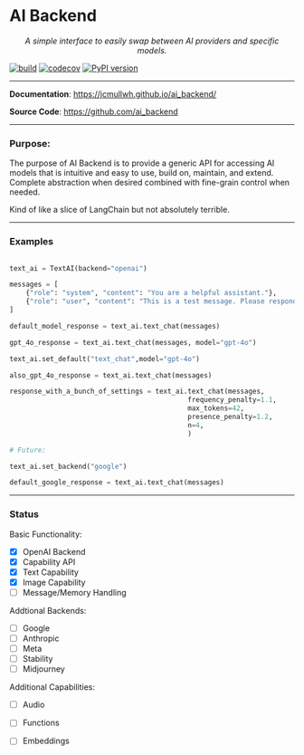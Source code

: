 # AI Backend

<p align="center">
    <em>A simple interface to easily swap between AI providers and specific models.</em>
</p>

[![build](https://github.com/ai_backend/workflows/Build/badge.svg)](https://github.com/ai_backend/actions)
[![codecov](https://codecov.io/github/jcmullwh/ai_backend/branch/main/graph/badge.svg?token=ZOE3PNF04X)](https://codecov.io/github/jcmullwh/ai_backend)
[![PyPI version](https://badge.fury.io/py/ai_backend.svg)](https://badge.fury.io/py/ai_backend)

---

**Documentation**: <a href="https://jcmullwh.github.io/ai_backend/" target="_blank">https://jcmullwh.github.io/ai_backend/</a>

**Source Code**: <a href="https://github.com/ai_backend" target="_blank">https://github.com/ai_backend</a>

---

### Purpose:

The purpose of AI Backend is to provide a generic API for accessing AI models that is intuitive and easy to use, build on, maintain, and extend. 
Complete abstraction when desired combined with fine-grain control when needed.

Kind of like a slice of LangChain but not absolutely terrible. 

---

### Examples

```python

text_ai = TextAI(backend="openai")

messages = [
    {"role": "system", "content": "You are a helpful assistant."},
    {"role": "user", "content": "This is a test message. Please respond with 'Test response'."},
]

default_model_response = text_ai.text_chat(messages)

gpt_4o_response = text_ai.text_chat(messages, model="gpt-4o")

text_ai.set_default("text_chat",model="gpt-4o")

also_gpt_4o_response = text_ai.text_chat(messages)

response_with_a_bunch_of_settings = text_ai.text_chat(messages,
                                            frequency_penalty=1.1,
                                            max_tokens=42,
                                            presence_penalty=1.2,
                                            n=4,
                                            )

# Future:

text_ai.set_backend("google")

default_google_response = text_ai.text_chat(messages)

```

---

### Status

Basic Functionality:
- [x] OpenAI Backend
- [x] Capability API
- [x] Text Capability
- [x] Image Capability
- [ ] Message/Memory Handling

Addtional Backends:

- [ ] Google
- [ ] Anthropic
- [ ] Meta
- [ ] Stability
- [ ] Midjourney

Additional Capabilities:
- [ ] Audio
- [ ] Functions
- [ ] Embeddings



